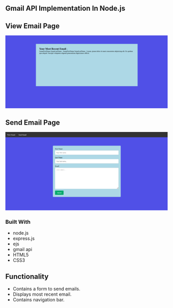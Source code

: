 ## Gmail API Implementation In Node.js 
## View Email Page
![screen shot](SS/ss1.png)
## Send Email Page
![screen shot](SS/ss2.png)

### Built With

* node.js
* express.js
* ejs
* gmail api
* HTML5
* CSS3


## Functionality

* Contains a form to send emails.
* Displays most recent email.
* Contains navigation bar.
